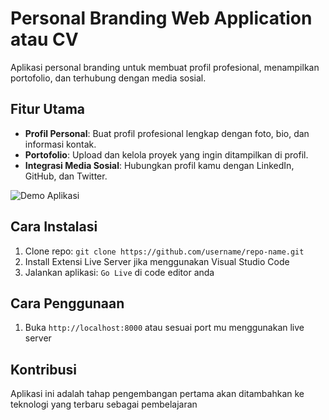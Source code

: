 # Personal Branding Web Application atau CV

Aplikasi personal branding untuk membuat profil profesional, menampilkan portofolio, dan terhubung dengan media sosial.

## Fitur Utama
- **Profil Personal**: Buat profil profesional lengkap dengan foto, bio, dan informasi kontak.
- **Portofolio**: Upload dan kelola proyek yang ingin ditampilkan di profil.
- **Integrasi Media Sosial**: Hubungkan profil kamu dengan LinkedIn, GitHub, dan Twitter.

![Demo Aplikasi](https://belumaadagambar.gif)

## Cara Instalasi
1. Clone repo: `git clone https://github.com/username/repo-name.git`
2. Install Extensi Live Server jika menggunakan Visual Studio Code
3. Jalankan aplikasi: `Go Live` di code editor anda

## Cara Penggunaan
1. Buka `http://localhost:8000` atau sesuai port mu menggunakan live server

## Kontribusi
Aplikasi ini adalah tahap pengembangan pertama akan ditambahkan ke teknologi yang terbaru sebagai pembelajaran
